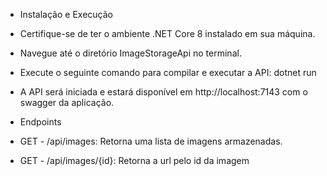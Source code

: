 - Instalação e Execução

- Certifique-se de ter o ambiente .NET Core 8 instalado em sua máquina.

- Navegue até o diretório ImageStorageApi no terminal.

- Execute o seguinte comando para compilar e executar a API:
dotnet run

- A API será iniciada e estará disponível em http://localhost:7143
com o swagger da aplicação.

* Endpoints 

- GET - /api/images: Retorna uma lista de imagens armazenadas.

- GET - /api/images/{id}: Retorna a url pelo id da imagem
